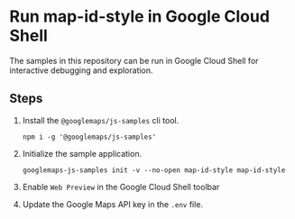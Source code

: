 # Run map-id-style in Google Cloud Shell

The samples in this repository can be run in Google Cloud Shell for interactive debugging and exploration.

## Steps

1. Install the `@googlemaps/js-samples` cli tool.

    ```
    npm i -g '@googlemaps/js-samples'
    ```
1. Initialize the sample application. 
    ```
    googlemaps-js-samples init -v --no-open map-id-style map-id-style
    ```
1. Enable `Web Preview` in the Google Cloud Shell toolbar
1. Update the Google Maps API key in the `.env` file.

